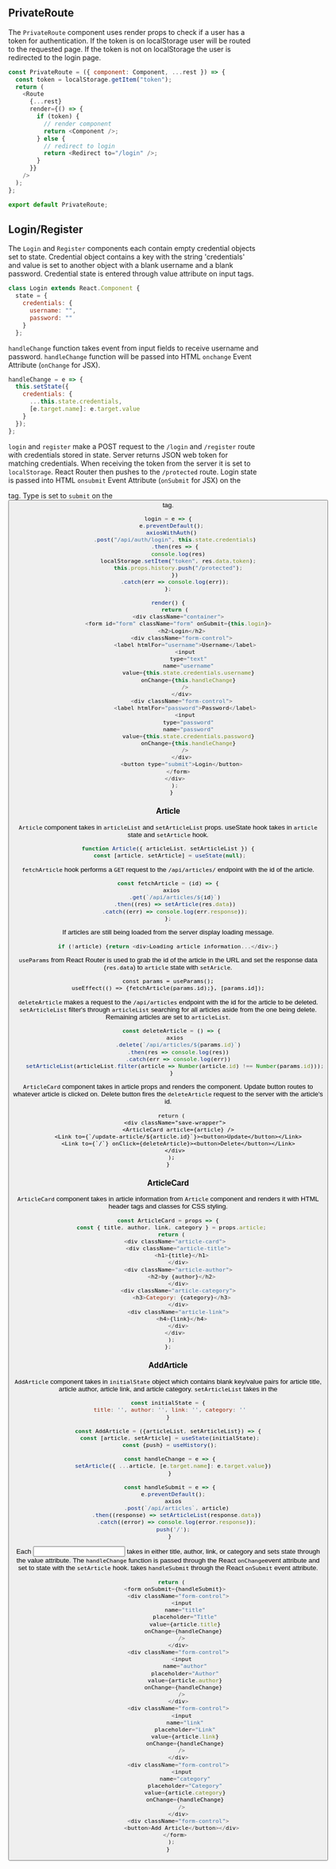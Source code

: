 ## PrivateRoute

The `PrivateRoute` component uses render props to check if a user has a token for authentication. If the token is on localStorage user will be routed to the requested page. If the token is not on localStorage the user is redirected to the login page.

```javascript
const PrivateRoute = ({ component: Component, ...rest }) => {
  const token = localStorage.getItem("token");
  return (
    <Route
      {...rest}
      render={() => {
        if (token) {
          // render component
          return <Component />;
        } else {
          // redirect to login
          return <Redirect to="/login" />;
        }
      }}
    />
  );
};

export default PrivateRoute;
```

## Login/Register

The `Login` and `Register` components each contain empty credential objects set to state. Credential object contains a key with the string 'credentials' and value is set to another object with a blank username and a blank password. Credential state is entered through value attribute on input tags.

```javascript
class Login extends React.Component {
  state = {
    credentials: {
      username: "",
      password: ""
    }
  };
```

`handleChange` function takes event from input fields to receive username and password. `handleChange` function will be passed into HTML `onchange` Event Attribute (`onChange` for JSX).

```javascript
handleChange = e => {
  this.setState({
    credentials: {
      ...this.state.credentials,
      [e.target.name]: e.target.value
    }
  });
};
```

`login` and `register` make a POST request to the `/login` and `/register` route with credentials stored in state. Server returns JSON web token for matching credentials. When receiving the token from the server it is set to `localStorage`. React Router then pushes to the `/protected` route. Login state is passed into HTML `onsubmit` Event Attribute (`onSubmit` for JSX) on the <form> tag. Type is set to `submit` on the <button> tag.

```javascript
login = e => {
  e.preventDefault();
  axiosWithAuth()
    .post("/api/auth/login", this.state.credentials)
    .then(res => {
      console.log(res)
      localStorage.setItem("token", res.data.token);
      this.props.history.push("/protected");
    })
    .catch(err => console.log(err));
};
```

```javascript
render() {
    return (
      <div className="container">
      <form id="form" className="form" onSubmit={this.login}>
        <h2>Login</h2>
        <div className="form-control">
          <label htmlFor="username">Username</label>
          <input
            type="text"
            name="username"
            value={this.state.credentials.username}
            onChange={this.handleChange}
          />
        </div>
        <div className="form-control">
          <label htmlFor="password">Password</label>
          <input
            type="password"
            name="password"
            value={this.state.credentials.password}
            onChange={this.handleChange}
          />
        </div>
        <button type="submit">Login</button>
      </form>
    </div>
    );
  }
  ```
 
 
 ### Article
 
 `Article` component takes in `articleList` and `setArticleList` props.
 useState hook takes in `article` state and `setArticle` hook.
 
 ```javascript
function Article({ articleList, setArticleList }) {
  const [article, setArticle] = useState(null);
```

`fetchArticle` hook performs a `GET` request to the `/api/articles/` endpoint with the id of the article.

```javascript
const fetchArticle = (id) => {
  axios
    .get(`/api/articles/${id}`)
    .then((res) => setArticle(res.data))
    .catch((err) => console.log(err.response));
};
```

If articles are still being loaded from the server display loading message.

```javascript
if (!article) {return <div>Loading article information...</div>;}
```

`useParams` from React Router is used to grab the id of the article in the URL and set the response data (`res.data`) to `article` state with `setAricle`.

```
const params = useParams();
useEffect(() => {fetchArticle(params.id);}, [params.id]);
```

`deleteArticle` makes a request to the `/api/articles` endpoint with the id for the article to be deleted. `setArticleList` filter's through `articleList` searching for all articles aside from the one being delete. Remaining articles are set to `articleList`.

```javascript
  const deleteArticle = () => {
    axios
      .delete(`/api/articles/${params.id}`)
      .then(res => console.log(res))
      .catch(err => console.log(err))
    setArticleList(articleList.filter(article => Number(article.id) !== Number(params.id)));
  }
```
`ArticleCard` component takes in article props and renders the component. Update button routes to whatever article is clicked on. Delete button fires the `deleteArticle` request to the server with the article's id.

```
  return (
    <div className="save-wrapper">
      <ArticleCard article={article} />
      <Link to={`/update-article/${article.id}`}><button>Update</button></Link>
      <Link to={`/`} onClick={deleteArticle}><button>Delete</button></Link>
    </div>
  );
}
```

### ArticleCard

`ArticleCard` component takes in article information from `Article` component and renders it with HTML header tags and classes for CSS styling.

```javascript
const ArticleCard = props => {
  const { title, author, link, category } = props.article;
  return (
    <div className="article-card">
      <div className="article-title">
        <h1>{title}</h1>
      </div>
      <div className="article-author">
        <h2>by {author}</h2>
      </div>
      <div className="article-category">
        <h3>Category: {category}</h3>
      </div>
      <div className="article-link">
        <h4>{link}</h4>
      </div>
    </div>
  );
};
```

### AddArticle

`AddArticle` component takes in `initialState` object which contains blank key/value pairs for article title, article author, article link, and article category. `setArticleList` takes in the 
 
 ```javascript
const initialState = {
  title: '', author: '', link: '', category: ''
}

const AddArticle = ({articleList, setArticleList}) => {
  const [article, setArticle] = useState(initialState);
  const {push} = useHistory();

  const handleChange = e => {
    setArticle({ ...article, [e.target.name]: e.target.value})
  }

  const handleSubmit = e => {
    e.preventDefault();
    axios
      .post(`/api/articles`, article)
      .then((response) => setArticleList(response.data))
      .catch((error) => console.log(error.response));
    push('/');
  }
```

Each <input> takes in either title, author, link, or category and sets state through the value attribute. The `handleChange` function is passed through the React `onChange`event attribute and set to state with the `setArticle` hook. <form> takes `handleSubmit` through the React `onSubmit` event attribute.

```javascript
  return (
    <form onSubmit={handleSubmit}>
      <div className="form-control">
        <input
          name="title"
          placeholder="Title"
          value={article.title}
          onChange={handleChange} 
        />
      </div>
      <div className="form-control">
        <input
          name="author"
          placeholder="Author"
          value={article.author}
          onChange={handleChange} 
        />
      </div>
      <div className="form-control">
        <input
          name="link"
          placeholder="Link"
          value={article.link}
          onChange={handleChange}
        />
      </div>
      <div className="form-control">
        <input
          name="category"
          placeholder="Category"
          value={article.category}
          onChange={handleChange}
        />
      </div>
      <div className="form-control">
        <button>Add Article</button></div>
    </form>
  );
}
```
